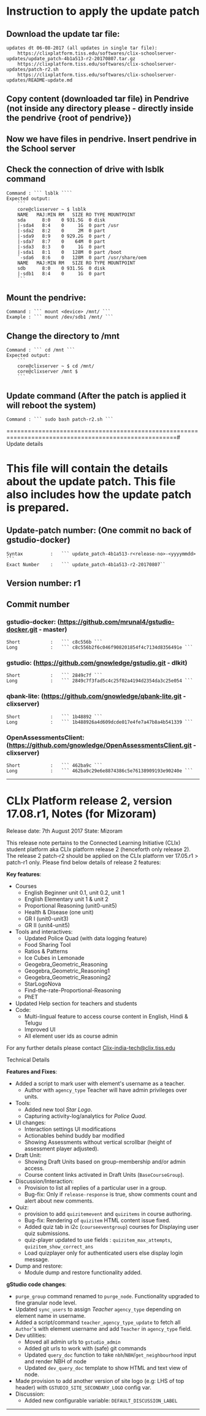 
# Instruction to apply the update patch

## Download the update tar file:
	
	updates dt 06-08-2017 (all updates in single tar file):
		https://clixplatform.tiss.edu/softwares/clix-schoolserver-updates/update_patch-4b1a513-r2-20170807.tar.gz
		https://clixplatform.tiss.edu/softwares/clix-schoolserver-updates/patch-r2.sh
		https://clixplatform.tiss.edu/softwares/clix-schoolserver-updates/README-update.md


## Copy content (downloaded tar file) in Pendrive (not inside any directory please - directly inside the pendrive {root of pendrive})

## Now we have files in pendrive. Insert pendrive in the School server

## Check the connection of drive with lsblk command
	Command : ``` lsblk ````
	Expected output:
		```
		core@clixserver ~ $ lsblk 
		NAME   MAJ:MIN RM   SIZE RO TYPE MOUNTPOINT
		sda      8:0    0 931.5G  0 disk 
		|-sda4   8:4    0     1G  0 part /usr
		|-sda2   8:2    0     2M  0 part 
		|-sda9   8:9    0 929.2G  0 part /
		|-sda7   8:7    0    64M  0 part 
		|-sda3   8:3    0     1G  0 part 
		|-sda1   8:1    0   128M  0 part /boot
		`-sda6   8:6    0   128M  0 part /usr/share/oem
		NAME   MAJ:MIN RM   SIZE RO TYPE MOUNTPOINT
		sdb      8:0    0 931.5G  0 disk 
		|-sdb1   8:4    0     1G  0 part 
		```

## Mount the pendrive:
	Command : ``` mount <device> /mnt/ ```
	Example : ``` mount /dev/sdb1 /mnt/ ```

## Change the directory to /mnt
	Command : ``` cd /mnt ```
	Expected output:
		```
		core@clixserver ~ $ cd /mnt/
		core@clixserver /mnt $ 
		```


## Update command			(After the patch is applied it will reboot the system)
	Command : ``` sudo bash patch-r2.sh ```


======================================================================================================# Update details


# This file will contain the details about the update patch. This file also includes how the update patch is prepared.


## Update-patch number: (One commit no back of gstudio-docker)
	Syntax  		: 	``` update_patch-4b1a513-r<release-no>-<yyyymmdd> ```
	Exact Number 	: 	``` update_patch-4b1a513-r2-20170807``

## Version number: r1

## Commit number
### gstudio-docker:			(https://github.com/mrunal4/gstudio-docker.git - master)
	Short			:	``` c8c556b ```
	Long			: 	``` c8c556b2f6c046f908201854f4c7134d8356491e ```

### gstudio:    			(https://github.com/gnowledge/gstudio.git - dlkit)
	Short			:	``` 2849c7f ```
	Long			: 	``` 2849c7f3fad5c4c25f02a4194d2354da3c25e054 ```

### qbank-lite:				(https://github.com/gnowledge/qbank-lite.git - clixserver)
	Short			:	``` 1b48892 ```
	Long			: 	``` 1b488926a4d609dcde017e4fe7a47b8a4b541339 ```

### OpenAssessmentsClient:	(https://github.com/gnowledge/OpenAssessmentsClient.git - clixserver)
	Short			:	``` 462ba9c ```
	Long			: 	``` 462ba9c29e6e8874386c5e76138909193e90240e ```



------------------------------------------------------------------------------------------------------

# CLIx Platform release 2, version 17.08.r1, Notes (for Mizoram)
Release date: 7th August 2017
State: Mizoram

This release note pertains to the Connected Learning Initiative (CLIx) student platform aka CLIx platform release 2 (henceforth only release 2). 
The release 2 patch-r2 should be applied on the CLIx platform ver 17.05.r1 > patch-r1 only. Please find below details of release 2 features:

**Key features**:
- Courses
	- English Beginner unit 0.1, unit 0.2, unit 1
	- English Elementary unit 1 & unit 2
	- Proportional Reasoning (unit0-unit5)
	- Health & Disease (one unit)
	- GR I (unit0-unit3)
	- GR II (unit4-unit5)
- Tools and interactives:
	- Updated Police Quad (with data logging feature)
	- Food Sharing Tool
	- Ratios & Patterns
	- Ice Cubes in Lemonade
	- Geogebra_Geometric_Reasoning
	- Geogebra_Geometric_Reasoning1
	- Geogebra_Geometric_Reasoning2
	- StarLogoNova
	- Find-the-rate-Proportional-Reasoning
	- PhET
- Updated Help section for teachers and students
- Code:
	- Multi-lingual feature to access course content in English, Hindi & Telugu
	- Improved UI
	- All element user ids as course admin

For any further details please contact Clix-india-tech@clix.tiss.edu


Technical Details

**Features and Fixes**:

- Added a script to mark user with element's username as a teacher.
    - Author with `agency_type` Teacher will have admin privileges over units.
- Tools:
    - Added new tool *Star Logo*.
    - Capturing activity-log/analytics for *Police Quad*.
- UI changes:
    - Interaction settings UI modifications
    - Actionables behind buddy bar modified
    - Showing Assessments without vertical scrollbar (height of assessment player adjusted).
- Draft Unit:
    - Showing Draft Units based on group-membership and/or admin access.
    - Course content links activated in Draft Units (`BaseCourseGroup`).
- Discussion/Interaction:
    - Provision to list all replies of a particular user in a group.
    - Bug-fix: Only if `release-response` is true, show comments count and alert about new comments.
- Quiz:
    - provision to add `quizitemevent` and `quizitems` in course authoring.
    - Bug-fix: Rendering of `quizitem` HTML content issue fixed.
    - Added quiz tab in i2c (`courseeventgroup`) courses for Displaying user quiz submissions.
    - quiz-player updated to use fields : `quizitem_max_attempts`, `quizitem_show_correct_ans`
    - Load quizplayer only for authenticated users else display login message.
- Dump and restore:
    - Module dump and restore functionality added.

**gStudio code changes**:
- `purge_group` command renamed to `purge_node`. Functionality upgraded to fine granular node level.
- Updated `sync_users` to assign *Teacher* `agency_type` depending on element name in username.
- Added a script/command `teacher_agency_type_update` to fetch all `Author`'s with element username and add `Teacher` in `agency_type` field.
- Dev utilities:
    - Moved all admin urls to `gstudio_admin`
    - Added git urls to work with (safe) git commands
    - Updated `query_doc` function to take `nbh`/`NBH`/`get_neighbourhood` input and render NBH of node
    - Updated `dev_query_doc` template to show HTML and text view of node.
- Made provision to add another version of site logo (e.g: LHS of top header) with `GSTUDIO_SITE_SECONDARY_LOGO` config var.
- Discussion:
    - Added new configurable variable: `DEFAULT_DISCUSSION_LABEL`

------------------------------------------------------------------------------------------------------
